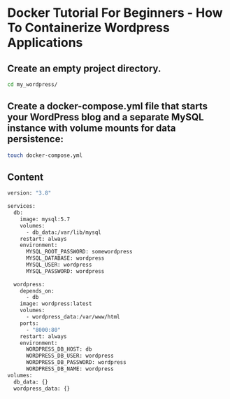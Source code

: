 Docker Tutorial For Beginners - How To Containerize Wordpress Applications
===


Create an empty project directory.
---

```bash
cd my_wordpress/

```

Create a docker-compose.yml file that starts your WordPress blog and a separate MySQL instance with volume mounts for data persistence:
---

```bash
touch docker-compose.yml
```

Content 
---

```bash
version: "3.8"
    
services:
  db:
    image: mysql:5.7
    volumes:
      - db_data:/var/lib/mysql
    restart: always
    environment:
      MYSQL_ROOT_PASSWORD: somewordpress
      MYSQL_DATABASE: wordpress
      MYSQL_USER: wordpress
      MYSQL_PASSWORD: wordpress
    
  wordpress:
    depends_on:
      - db
    image: wordpress:latest
    volumes:
      - wordpress_data:/var/www/html
    ports:
      - "8000:80"
    restart: always
    environment:
      WORDPRESS_DB_HOST: db
      WORDPRESS_DB_USER: wordpress
      WORDPRESS_DB_PASSWORD: wordpress
      WORDPRESS_DB_NAME: wordpress
volumes:
  db_data: {}
  wordpress_data: {}
```
